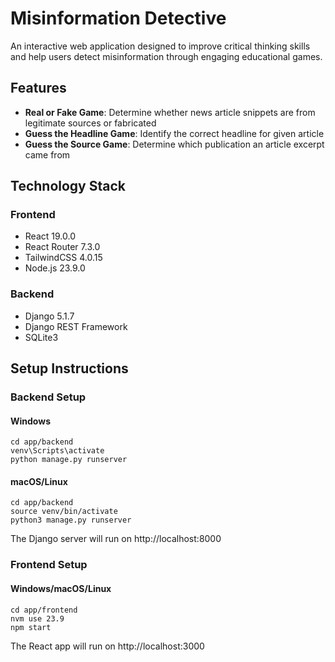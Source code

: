 # Misinformation Detective

An interactive web application designed to improve critical thinking skills and help users detect misinformation through engaging educational games.

## Features

- **Real or Fake Game**: Determine whether news article snippets are from legitimate sources or fabricated
- **Guess the Headline Game**: Identify the correct headline for given article
- **Guess the Source Game**: Determine which publication an article excerpt came from

## Technology Stack

### Frontend
- React 19.0.0
- React Router 7.3.0
- TailwindCSS 4.0.15
- Node.js 23.9.0

### Backend
- Django 5.1.7
- Django REST Framework
- SQLite3

## Setup Instructions

### Backend Setup

#### Windows
```
cd app/backend
venv\Scripts\activate
python manage.py runserver
```

#### macOS/Linux
```
cd app/backend
source venv/bin/activate
python3 manage.py runserver
```

The Django server will run on http://localhost:8000

### Frontend Setup

#### Windows/macOS/Linux
```
cd app/frontend
nvm use 23.9
npm start
```

The React app will run on http://localhost:3000